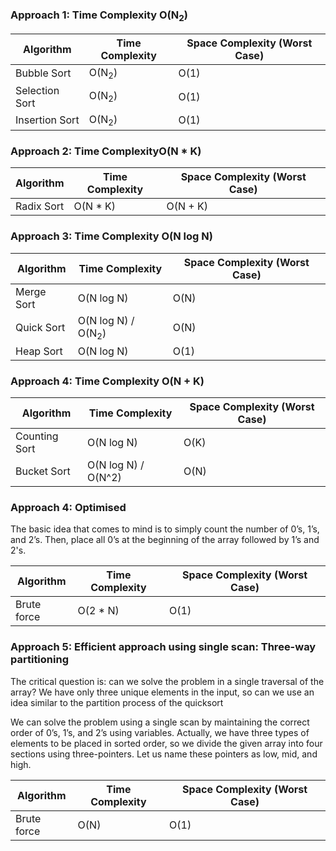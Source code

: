 ### Approach 1: Time Complexity O(N<sub>2</sub>)

| Algorithm       | Time Complexity   | Space Complexity (Worst Case) |
|---------------- | ----------------- | ----------------------------- |
| Bubble Sort     | O(N<sub>2</sub>)  | O(1)                          |
| Selection Sort  | O(N<sub>2</sub>)  | O(1)                          |
| Insertion Sort  | O(N<sub>2</sub>)  | O(1)                          |


### Approach 2: Time ComplexityO(N * K)

| Algorithm       | Time Complexity   | Space Complexity (Worst Case) |
|---------------- | ----------------- | ----------------------------- |
| Radix Sort      | O(N * K)          | O(N + K)                      |


### Approach 3: Time Complexity O(N log N)

| Algorithm       | Time Complexity               | Space Complexity (Worst Case) |
|---------------- | ----------------------------- | ----------------------------- |
| Merge Sort      | O(N log N)                    | O(N)                          |
| Quick Sort      | O(N log N) / O(N<sub>2</sub>)  | O(N)                          |
| Heap Sort       | O(N log N)                    | O(1)                          |


### Approach 4: Time Complexity O(N + K)

| Algorithm       | Time Complexity      | Space Complexity (Worst Case) |
|---------------- | -------------------- | ----------------------------- |
| Counting Sort   | O(N log N)           | O(K)                          |
| Bucket Sort     | O(N log N) / O(N^2)  | O(N)                          |


### Approach 4: Optimised

The basic idea that comes to mind is to simply count the number of 0’s, 1’s, and 2’s. Then, place all 0’s at the beginning of the array followed by 1’s and 2's.

| Algorithm       | Time Complexity      | Space Complexity (Worst Case) |
|---------------- | -------------------- | ----------------------------- |
| Brute force     | O(2 * N)             | O(1)                          |

### Approach 5: Efficient approach using single scan: Three-way partitioning

The critical question is: can we solve the problem in a single traversal of the array? We have only three unique elements in the input, so can we use an idea similar to the partition process of the quicksort

We can solve the problem using a single scan by maintaining the correct order of 0’s, 1’s, and 2’s using variables. Actually, we have three types of elements to be placed in sorted order, so we divide the given array into four sections using three-pointers. Let us name these pointers as low, mid, and high.

| Algorithm       | Time Complexity      | Space Complexity (Worst Case) |
|---------------- | -------------------- | ----------------------------- |
| Brute force     | O(N)             | O(1)                          |
